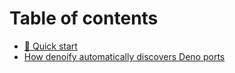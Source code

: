 # Table of contents

* [🚀 Quick start](README.md)
* [How denoify automatically discovers Deno ports](how-denoify-automatically-discovers-deno-ports.md)
